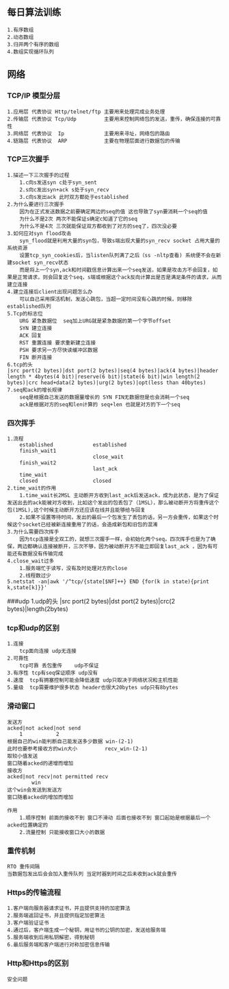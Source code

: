 ## 每日算法训练
    1.有序数组
    2.动态数组
    3.归并两个有序的数组
    4.数组实现循环队列
## 网络
 ### TCP/IP 模型分层
    1.应用层 代表协议 Http/telnet/ftp 主要用来处理完成业务处理
    2.传输层 代表协议 Tcp/Udp         主要用来控制网络包的发送，重传，确保连接的可靠性
    3.网络层 代表协议  Ip             主要用来寻址，网络包的路由
    4.链路层 代表协议  ARP            主要在物理层面进行数据包的传输 
### TCP三次握手
    1.描述一下三次握手的过程
        1.c向s发送syn c处于syn_sent
        2.s向c发出syn+ack s处于syn_recv
        3.c向s发出ack 此时双方都处于established
    2.为什么要进行三次握手
        因为在正式发送数据之前要确定两边的seq的值 这也导致了syn要消耗一个seq的值
        为什么不是2次 两次不能保证s确定c知道了它的seq
        为什么不是4次 三次就能保证双方都收到了对方的seq了，四次没必要
    3.如何应对syn flood攻击
        syn_flood就是利用大量的syn包，导致s端出现大量的syn_recv socket 占用大量的系统资源
        设置tcp_syn_cookies后，当listen队列满了之后（ss -nltp查看) 系统便不会在新建socket syn_recv状态
        而是将上一个syn,ack和时间戳信息计算出来一个seq发送，如果是攻击方不会回复，如果是正常请求，则会回复这个seq，s端或根据这个ack反向计算出是否是满足条件的请求，从而建立连接 
    4.建立连接后client出现问题怎么办
        可以自己采用探活机制，发送心跳包，当超一定时间没有心跳的时候，则移除established队列
    5.Tcp的标志位
        URG 紧急数据位  seq加上URG就是紧急数据的第一个字节offset
        SYN 建立连接    
        ACK 回复
        RST 重置连接 要求重新建立连接
        PSH 要求另一方尽快读缓冲区数据
        FIN 断开连接
    6.tcp的头
    |src port(2 bytes)|dst port(2 bytes)|seq(4 bytes)|ack(4 bytes)|header length * 4bytes(4 bit)|reserve(6 bit)|state(6 bit)|win length(2 bytes)|crc head+data(2 bytes)|urg(2 bytes)|opt(less than 40bytes)
    7.seq和ack的增长规律
        seq是根据自己发送的数据量增长的 SYN FIN无数据但是也会消耗一个seq
        ack是根据对方的seq和len计算的 seq+len 也就是对方的下一个seq
### 四次挥手
    1.流程
        established             established
        finish_wait1        
                                close_wait
        finish_wait2
                                last_ack
        time_wait
        closed                  closed
    2.time_wait的作用
        1.time_wait长2MSL 主动断开方收到last_ack后发送ack，成为此状态，是为了保证发送出去的ack能被对方收到，比如这个发出的包丢包了（1MSL），那么被动断开方将重传这个包(1MSL),这个时候主动断开方还应该在线并且能够给与回复
        2.如果不设置等待时间，发出的最后一个包发生了丢包的话，另一方会重传，如果这个时候这个socket已经被新连接重用了的话，会造成新包和旧包的混淆
    3.为什么需要四次挥手
        因为tcp连接是全双工的，就想三次握手一样，会初始化两个seq，四次挥手也是为了确保，两边都确认连接被断开，三次不够，因为被动断开方不能立即回复last_ack ，因为有可能还有数据没有传输完成
    4.close_wait过多
        1.服务端忙于读写，没有及时处理对方的close
        2.线程数过少
    5.netstat -an|awk '/^tcp/{state[$NF]++} END {for(k in state){print k,state[k]}}'

###udp
    1.udp的头
        |src port(2 bytes)|dst port(2 bytes)|crc(2 bytes)|length(2bytes)

### tcp和udp的区别
    1.连接 
        tcp面向连接 udp无连接
    2.可靠性
        tcp可靠 丢包重传    udp不保证
    3.有序性 tcp有seq保证顺序 udp没有
    4.速度  tcp有拥塞控制可能会降低速度 udp只取决于网络状况和主机性能
    5.量级  tcp需要维护很多状态 header也很大20bytes udp只有8bytes

### 滑动窗口
    发送方
    acked|not acked|not send
        1           2
    根据自己的win能判断自己能发送多少数据 win-(2-1)
    此时也要参考接收方的win大小         recv_win-(2-1)
    取较小值发送 
    窗口随着acked的递增而增加
    接收方
    acked|not recv|not permitted recv
            win
    这个win会发送到发送方
    窗口随着acked的增加而增加
    
    作用
        1.顺序控制 前面的接收不到 窗口不滑动 后面也接收不到 窗口起始是根据最后一个acked位置确定的
        2.流量控制 只能接收窗口大小的数据 
### 重传机制
    RTO 重传间隔
    当数据包发出后会会加入重传队列 当定时器到时间之后未收到ack就会重传

### Https的传输流程
    1.客户端向服务器请求证书，并且提供支持的加密算法
    2.服务端返回证书，并且提供指定加密算法
    3.客户端验证证书
    4.通过后，客户端生成一个秘钥，用证书的公钥的加密，发送给服务端
    5.服务端收到后用私钥解密，得到秘钥
    6.最后服务端和客户端进行对称加密信息传输

### Http和Https的区别
    安全问题